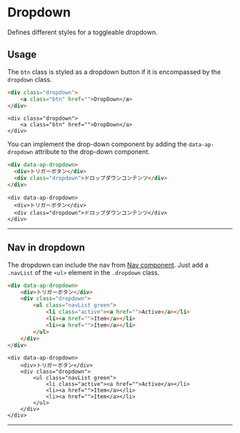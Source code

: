 # Dropdown

<p class="uk-text-lead">Defines different styles for a toggleable dropdown.</p>

## Usage

The `btn` class is styled as a dropdown button if it is encompassed by the `dropdown` class.

```html
<div class="dropdown">
    <a class="btn" href="">DropDown</a>
</div>
```

```example
<div class="dropdown">
    <a class="btn" href="">DropDown</a>
</div>
```

You can implement the drop-down component by adding the `data-ap-dropdown` attribute to the drop-down component.

```html
<div data-ap-dropdown>
  <div>トリガーボタン</div>
  <div class="dropdown">ドロップダウンコンテンツ</div>
</div>

```

```example
<div data-ap-dropdown>
  <div>トリガーボタン</div>
  <div class="dropdown">ドロップダウンコンテンツ</div>
</div>
```

***

## Nav in dropdown

The dropdown can include the nav from [Nav component](nav.md). Just add a `.navList` of the `<ul>` element in the `.dropdown` class.

```html
<div data-ap-dropdown>
    <div>トリガーボタン</div>
    <div class="dropdown">
        <ul class="navList green">
            <li class="active"><a href="">Active</a></li>
            <li><a href="">Item</a></li>
            <li><a href="">Item</a></li>
        </ul>
    </div>
</div>
```

```example
<div data-ap-dropdown>
    <div>トリガーボタン</div>
    <div class="dropdown">
        <ul class="navList green">
            <li class="active"><a href="">Active</a></li>
            <li><a href="">Item</a></li>
            <li><a href="">Item</a></li>
        </ul>
    </div>
</div>
```

***
